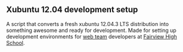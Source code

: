 ## Xubuntu 12.04 development setup

A script that converts a fresh xubuntu 12.04.3 LTS distribution into something awesome and ready for development. Made for setting up development environments for [web team](https://github.com/fairviewhs) developers at [Fairview High School](https://www.fairviewhs.org/).
